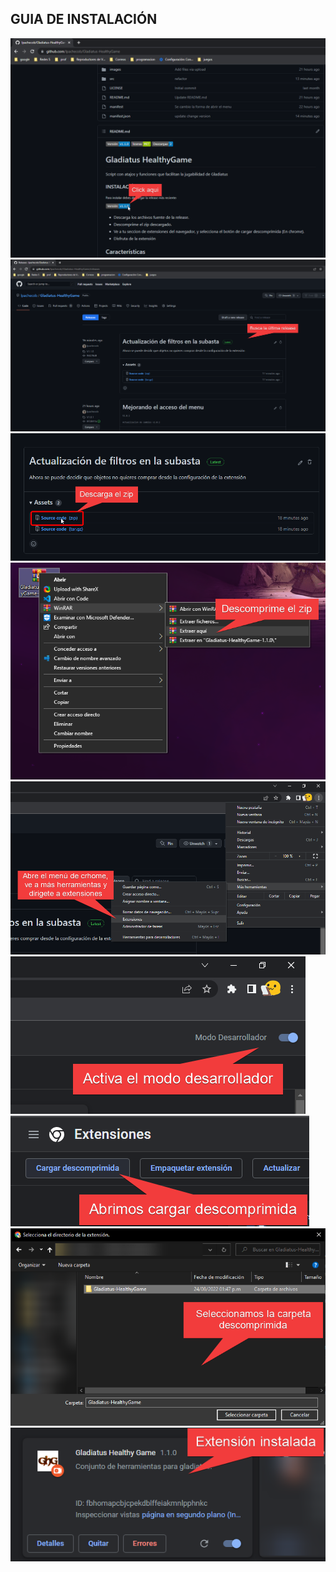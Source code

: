## GUIA DE INSTALACIÓN

<img src="https://github.com/lpachecob/Gladiatus-HealthyGame/blob/main/images/screenshots/instalacion/1.png?raw=true">
<img src="https://github.com/lpachecob/Gladiatus-HealthyGame/blob/main/images/screenshots/instalacion/2.png?raw=true">
<img src="https://github.com/lpachecob/Gladiatus-HealthyGame/blob/main/images/screenshots/instalacion/3.png?raw=true">
<img src="https://github.com/lpachecob/Gladiatus-HealthyGame/blob/main/images/screenshots/instalacion/4.png?raw=true">
<img src="https://github.com/lpachecob/Gladiatus-HealthyGame/blob/main/images/screenshots/instalacion/5.png?raw=true">
<img src="https://github.com/lpachecob/Gladiatus-HealthyGame/blob/main/images/screenshots/instalacion/6.png?raw=true">
<img src="https://github.com/lpachecob/Gladiatus-HealthyGame/blob/main/images/screenshots/instalacion/7.png?raw=true">
<img src="https://github.com/lpachecob/Gladiatus-HealthyGame/blob/main/images/screenshots/instalacion/8.png?raw=true">
<img src="https://github.com/lpachecob/Gladiatus-HealthyGame/blob/main/images/screenshots/instalacion/9.png?raw=true">
